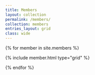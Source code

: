 ```yaml
---
title: Members
layout: collection
permalink: /members/
collection: members
entries_layout: grid
class: wide
---
```


<div class="grid__wrapper">
  {% for member in site.members %}

  {% include member.html type="grid" %}

<!--  {% capture avatar_image %} ![{{ member.author.name }}]({{member.author.avatar}}) {% endcapture %}

    {{ avatar_image | markdownify }}
    <h3>
      <a href="{{ member.url }}"> {{ member.author.name }}</a>
    </h3>
    {{ member.affiliation }} - {{ member.country }}
-->
</div>
{% endfor %}
